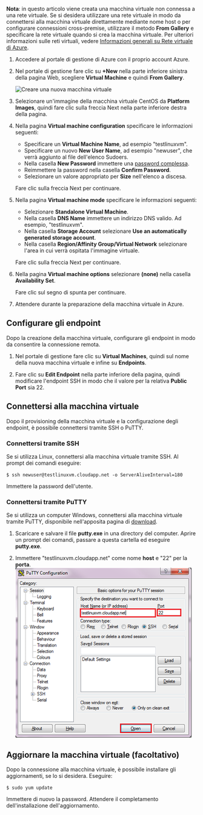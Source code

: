 <properties  writer="kathydav" editor="tysonn" manager="jeffreyg" />

**Nota**: in questo articolo viene creata una macchina virtuale non connessa a una rete virtuale. Se si desidera utilizzare una rete virtuale in modo da connettersi alla macchina virtuale direttamente mediante nome host o per configurare connessioni cross-premise, utilizzare il metodo **From Gallery** e specificare la rete virtuale quando si crea la macchina virtuale. Per ulteriori informazioni sulle reti virtuali, vedere [Informazioni generali su Rete virtuale di Azure][1].

1.  Accedere al portale di gestione di Azure con il proprio account Azure.
2.  Nel portale di gestione fare clic su **+New** nella parte inferiore sinistra della pagina Web, scegliere **Virtual Machine** e quindi **From Gallery**.
    
    ![Creare una nuova macchina
    virtuale](./media/create-and-configure-centos-vm-in-portal/CreateVM.png)

3.  Selezionare un'immagine della macchina virtuale CentOS da **Platform Images**, quindi fare clic sulla freccia Next nella parte inferiore destra della pagina.

4.  Nella pagina **Virtual machine configuration** specificare le informazioni seguenti:
    * Specificare un **Virtual Machine Name**, ad esempio "testlinuxvm".
    * Specificare un nuovo **New User Name**, ad esempio "newuser", che verrà aggiunto al file dell'elenco Sudoers.
    * Nella casella **New Password** immettere una [password complessa][2].
    * Reimmettere la password nella casella **Confirm Password**.
    * Selezionare un valore appropriato per **Size** nell'elenco a discesa.
    
    Fare clic sulla freccia Next per continuare.

5.  Nella pagina **Virtual machine mode** specificare le informazioni seguenti:
    * Selezionare **Standalone Virtual Machine**.
    * Nella casella **DNS Name** immettere un indirizzo DNS valido. Ad esempio, "testlinuxvm".
    * Nella casella **Storage Account** selezionare **Use an automatically generated storage account**.
    * Nella casella **Region/Affinity Group/Virtual Network** selezionare l'area in cui verrà ospitata l'immagine virtuale.
    
    Fare clic sulla freccia Next per continuare.

6.  Nella pagina **Virtual machine options** selezionare **(none)** nella casella **Availability Set**.
    
    Fare clic sul segno di spunta per continuare.

7.  Attendere durante la preparazione della macchina virtuale in Azure.

## Configurare gli endpoint

Dopo la creazione della macchina virtuale, configurare gli endpoint in modo da consentire la connessione remota.

1.  Nel portale di gestione fare clic su **Virtual Machines**, quindi sul nome della nuova macchina virtuale e infine su **Endpoints**.

2.  Fare clic su **Edit Endpoint** nella parte inferiore della pagina, quindi modificare l'endpoint SSH in modo che il valore per la relativa **Public Port** sia 22.

## Connettersi alla macchina virtuale

Dopo il provisioning della macchina virtuale e la configurazione degli endpoint, è possibile connettersi tramite SSH o PuTTY.

### Connettersi tramite SSH

Se si utilizza Linux, connettersi alla macchina virtuale tramite SSH. Al prompt dei comandi eseguire:

    $ ssh newuser@testlinuxvm.cloudapp.net -o ServerAliveInterval=180

Immettere la password dell'utente.

### Connettersi tramite PuTTY

Se si utilizza un computer Windows, connettersi alla macchina virtuale tramite PuTTY, disponibile nell'apposita pagina di [download][3].

1.  Scaricare e salvare il file **putty.exe** in una directory del computer. Aprire un prompt dei comandi, passare a questa cartella ed eseguire **putty.exe**.

2.  Immettere "testlinuxvm.cloudapp.net" come nome **host** e "22" per la **porta**. ![Schermata di PuTTY](./media/create-and-configure-centos-vm-in-portal/putty.png)

## Aggiornare la macchina virtuale (facoltativo)

Dopo la connessione alla macchina virtuale, è possibile installare gli aggiornamenti, se lo si desidera. Eseguire:

    $ sudo yum update

Immettere di nuovo la password. Attendere il completamento dell'installazione dell'aggiornamento.



[1]: http://go.microsoft.com/fwlink/p/?LinkID=294063
[2]: http://msdn.microsoft.com/en-us/library/ms161962.aspx
[3]: http://www.puttyssh.org/download.html